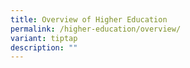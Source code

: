 ```yaml
---
title: Overview of Higher Education
permalink: /higher-education/overview/
variant: tiptap
description: ""
---
```

<p></p><p></p>